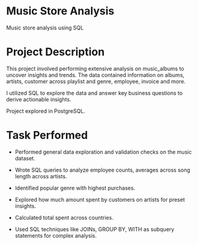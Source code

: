 # Music Store Analysis
Music store analysis using SQL

# Project Description

This project involved performing extensive analysis on music_albums to uncover insights and trends. The data contained information on albums, artists, customer across playlist and genre, employee, invoice and more.

I utilized SQL to explore the data and answer key business questions to derive actionable insights.

Project explored in PostgreSQL.

# Task Performed

- Performed general data exploration and validation checks on the music dataset.
  
- Wrote SQL queries to analyze employee counts, averages across song length across artists.
  
- Identified popular genre with highest purchases.

- Explored how much amount spent by customers on artists for preset insights.

- Calculated total spent across countries.

- Used SQL techniques like JOINs, GROUP BY, WITH as subquery statements for complex analysis.



